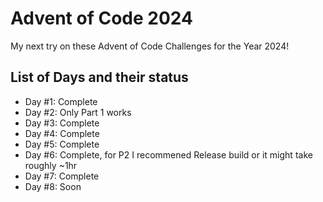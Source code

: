 # Advent of Code 2024

My next try on these Advent of Code Challenges for the Year 2024! 

## List of Days and their status
* Day #1: Complete
* Day #2: Only Part 1 works
* Day #3: Complete
* Day #4: Complete
* Day #5: Complete
* Day #6: Complete, for P2 I recommened Release build or it might take roughly ~1hr
* Day #7: Complete
* Day #8: Soon